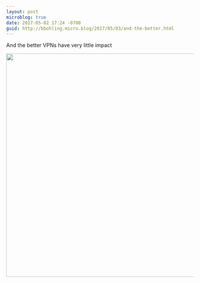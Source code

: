 ```yaml
---
layout: post
microblog: true
date: 2017-05-02 17:24 -0700
guid: http://bbohling.micro.blog/2017/05/03/and-the-better.html
---
```

And the better VPNs have very little impact

<img src="http://bbohling.micro.blog/uploads/2017/6f61d34905.jpg" width="600" height="600" style="height: auto" />
